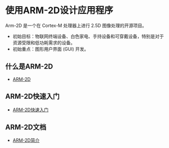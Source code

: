 # 使用ARM-2D设计应用程序

Arm-2D 是一个在 Cortex-M 处理器上进行 2.5D 图像处理的开源项目。

- 初始目标：物联网终端设备、白色家电、手持设备和可穿戴设备，特别是对于资源受限和低功耗需求的设备。
- 初始重点：图形用户界面 (GUI) 开发。

## 什么是ARM-2D
- [ARM-2D](https://github.com/ARM-software/Arm-2D) 


## ARM-2D快速入门
- [ARM-2D快速入门](https://github.com/ARM-software/Arm-2D) 


## ARM-2D文档
- [ARM-2D简介](https://github.com/ARM-software/Arm-2D) 


























